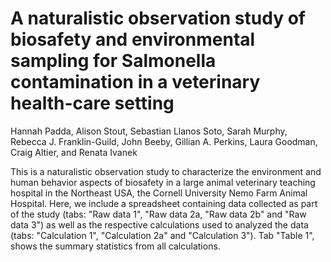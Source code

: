 # A naturalistic observation study of biosafety and environmental sampling for Salmonella contamination in a veterinary health-care setting
Hannah Padda, Alison Stout, Sebastian Llanos Soto, Sarah Murphy, Rebecca J. Franklin-Guild, John Beeby, Gillian A. Perkins, Laura Goodman, Craig Altier, and Renata Ivanek 

This is a naturalistic observation study to characterize the environment and human behavior aspects of biosafety in a large animal veterinary teaching hospital in the Northeast USA, the Cornell University Nemo Farm Animal Hospital. Here, we include a spreadsheet containing data collected as part of the study (tabs: "Raw data 1", "Raw data 2a, "Raw data 2b" and "Raw data 3") as well as the respective calculations used to analyzed the data (tabs: "Calculation 1", "Calculation 2a" and "Calculation 3"). Tab "Table 1", shows the summary statistics from all calculations.

